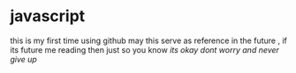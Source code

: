 # javascript
this is my first time using github may this serve as reference in the future , if its future me reading then just so you know *its okay dont worry and never give up*
